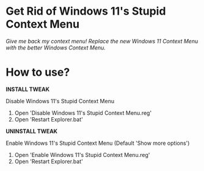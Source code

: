 # Get Rid of Windows 11's Stupid Context Menu
*Give me back my context menu! Replace the new Windows 11 Context Menu with the better Windows Context Menu.*

# How to use?
**INSTALL TWEAK**

Disable Windows 11's Stupid Context Menu
1. Open 'Disable Windows 11's Stupid Context Menu.reg'
2. Open 'Restart Explorer.bat'

**UNINSTALL TWEAK**

Enable Windows 11's Stupid Context Menu (Default 'Show more options')
1. Open 'Enable Windows 11's Stupid Context Menu.reg'
2. Open 'Restart Explorer.bat'
